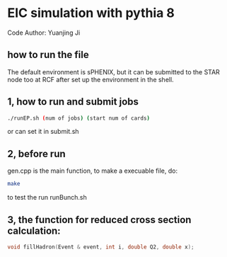 # EIC simulation with pythia 8
Code Author: Yuanjing Ji
## how to run the file
The default environment is sPHENIX, but it can be submitted to the STAR node too at RCF after set up the environment in the shell.

## 1, how to run and submit jobs
```bash
./runEP.sh (num of jobs) (start num of cards) 
```
or can set it in submit.sh

## 2, before run
gen.cpp is the main function, to make a execuable file, do:
```bash
make
```
to test the run runBunch.sh

## 3, the function for reduced cross section calculation:
```cpp
void fillHadron(Event & event, int i, double Q2, double x);
```
